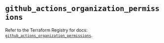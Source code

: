 # `github_actions_organization_permissions`

Refer to the Terraform Registry for docs: [`github_actions_organization_permissions`](https://registry.terraform.io/providers/integrations/github/6.2.2/docs/resources/actions_organization_permissions).

